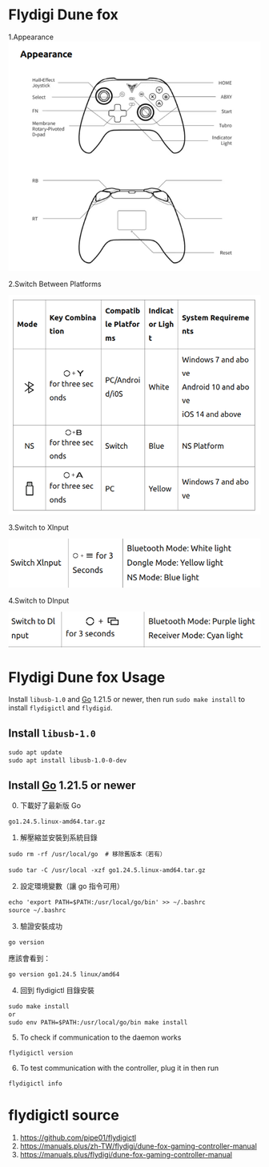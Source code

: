 
# Flydigi Dune fox
1.Appearance
![alt text](image.png)

2.Switch Between Platforms

![alt text](image-3.png)

3.Switch to Xlnput

![alt text](image-1.png)

4.Switch to Dlnput

![alt text](image-2.png)

# Flydigi Dune fox Usage


Install `libusb-1.0` and [Go](https://go.dev/) 1.21.5 or newer, then run `sudo make install` to install `flydigictl` and `flydigid`.
## Install `libusb-1.0`
```
sudo apt update
sudo apt install libusb-1.0-0-dev
```
## Install [Go](https://go.dev/) 1.21.5 or newer

0. 下載好了最新版 Go
```
go1.24.5.linux-amd64.tar.gz
```
1. 解壓縮並安裝到系統目錄
```
sudo rm -rf /usr/local/go  # 移除舊版本（若有）

sudo tar -C /usr/local -xzf go1.24.5.linux-amd64.tar.gz
```
2. 設定環境變數（讓 go 指令可用）
```
echo 'export PATH=$PATH:/usr/local/go/bin' >> ~/.bashrc
source ~/.bashrc
```
3. 驗證安裝成功
```
go version
```
應該會看到：
```
go version go1.24.5 linux/amd64
```
4. 回到 flydigictl 目錄安裝
```
sudo make install
or
sudo env PATH=$PATH:/usr/local/go/bin make install
```

5. To check if communication to the daemon works
```
flydigictl version
```


6. To test communication with the controller, plug it in then run
```
flydigictl info
```


# flydigictl source
1.  https://github.com/pipe01/flydigictl
2. https://manuals.plus/zh-TW/flydigi/dune-fox-gaming-controller-manual
3. https://manuals.plus/flydigi/dune-fox-gaming-controller-manual